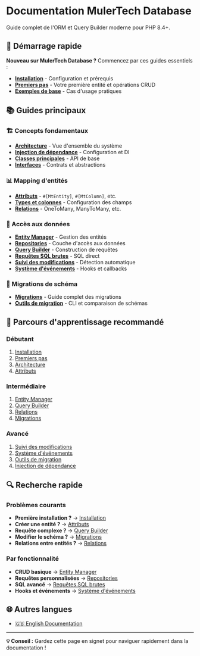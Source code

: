# Documentation MulerTech Database

Guide complet de l'ORM et Query Builder moderne pour PHP 8.4+.

## 🚀 Démarrage rapide

**Nouveau sur MulerTech Database ?** Commencez par ces guides essentiels :

- **[Installation](quick-start/installation.md)** - Configuration et prérequis
- **[Premiers pas](quick-start/first-steps.md)** - Votre première entité et opérations CRUD  
- **[Exemples de base](quick-start/basic-examples.md)** - Cas d'usage pratiques

## 📚 Guides principaux

### 🏗️ Concepts fondamentaux
- **[Architecture](fundamentals/architecture.md)** - Vue d'ensemble du système
- **[Injection de dépendance](fundamentals/dependency-injection.md)** - Configuration et DI
- **[Classes principales](fundamentals/core-classes.md)** - API de base
- **[Interfaces](fundamentals/interfaces.md)** - Contrats et abstractions

### 📊 Mapping d'entités
- **[Attributs](entity-mapping/attributes.md)** - `#[MtEntity]`, `#[MtColumn]`, etc.
- **[Types et colonnes](entity-mapping/types-and-columns.md)** - Configuration des champs
- **[Relations](entity-mapping/relationships.md)** - OneToMany, ManyToMany, etc.

### 💾 Accès aux données
- **[Entity Manager](data-access/entity-manager.md)** - Gestion des entités
- **[Repositories](data-access/repositories.md)** - Couche d'accès aux données
- **[Query Builder](data-access/query-builder.md)** - Construction de requêtes
- **[Requêtes SQL brutes](data-access/raw-queries.md)** - SQL direct
- **[Suivi des modifications](data-access/change-tracking.md)** - Détection automatique
- **[Système d'événements](data-access/events.md)** - Hooks et callbacks

### 🔄 Migrations de schéma
- **[Migrations](schema-migrations/migrations.md)** - Guide complet des migrations
- **[Outils de migration](schema-migrations/migration-tools.md)** - CLI et comparaison de schémas

## 🎯 Parcours d'apprentissage recommandé

### Débutant
1. [Installation](quick-start/installation.md)
2. [Premiers pas](quick-start/first-steps.md)
3. [Architecture](fundamentals/architecture.md)
4. [Attributs](entity-mapping/attributes.md)

### Intermédiaire  
1. [Entity Manager](data-access/entity-manager.md)
2. [Query Builder](data-access/query-builder.md)
3. [Relations](entity-mapping/relationships.md)
4. [Migrations](schema-migrations/migrations.md)

### Avancé
1. [Suivi des modifications](data-access/change-tracking.md)
2. [Système d'événements](data-access/events.md)
3. [Outils de migration](schema-migrations/migration-tools.md)
4. [Injection de dépendance](fundamentals/dependency-injection.md)

## 🔍 Recherche rapide

### Problèmes courants
- **Première installation ?** → [Installation](quick-start/installation.md)
- **Créer une entité ?** → [Attributs](entity-mapping/attributes.md)
- **Requête complexe ?** → [Query Builder](data-access/query-builder.md)
- **Modifier le schéma ?** → [Migrations](schema-migrations/migrations.md)
- **Relations entre entités ?** → [Relations](entity-mapping/relationships.md)

### Par fonctionnalité
- **CRUD basique** → [Entity Manager](data-access/entity-manager.md)
- **Requêtes personnalisées** → [Repositories](data-access/repositories.md)
- **SQL avancé** → [Requêtes SQL brutes](data-access/raw-queries.md)
- **Hooks et événements** → [Système d'événements](data-access/events.md)

## 🌐 Autres langues

- [🇬🇧 English Documentation](../en/README.md)

---

**💡 Conseil :** Gardez cette page en signet pour naviguer rapidement dans la documentation !